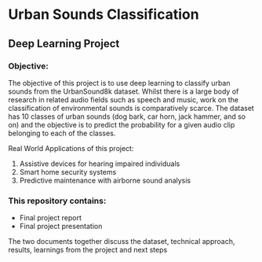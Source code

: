 # Urban Sounds Classification 
## Deep Learning Project

### Objective:

The objective of this project is to use deep learning to classify urban sounds from the UrbanSound8k dataset. Whilst there is a large body of research in related audio fields such as speech and music, work on the classification of environmental sounds is comparatively scarce. The dataset has 10 classes of urban sounds (dog bark, car horn, jack hammer, and so on) and the objective is to predict the probability for a given audio clip belonging to each of the classes. 

Real World Applications of this project:

1. Assistive devices for hearing impaired individuals
2. Smart home security systems
3. Predictive maintenance with airborne sound analysis

### This repository contains:
- Final project report
- Final project presentation

The two documents together discuss the dataset, technical approach, results, learnings from the project and next steps
